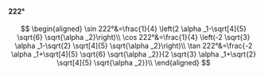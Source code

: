 #### 222°

$$
\begin{aligned}
\sin 222°&=\frac{1}{4} \left(2 \alpha _1-\sqrt[4]{5} \sqrt{6} \sqrt{\alpha _2}\right)\\
\cos 222°&=\frac{1}{4} \left(-2 \sqrt{3} \alpha _1-\sqrt{2} \sqrt[4]{5} \sqrt{\alpha _2}\right)\\
\tan 222°&=\frac{-2 \alpha _1+\sqrt[4]{5} \sqrt{6} \sqrt{\alpha _2}}{2 \sqrt{3} \alpha _1+\sqrt{2} \sqrt[4]{5} \sqrt{\alpha _2}}\\
\end{aligned}
$$

